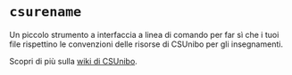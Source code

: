 # `csurename`

Un piccolo strumento a interfaccia a linea di comando per far sì che i tuoi file
rispettino le convenzioni delle risorse di CSUnibo per gli insegnamenti.

Scopri di più sulla [wiki di
CSUnibo](https://csunibo.github.io/wiki/raccolte-di-risorse/csurename/index.html).
